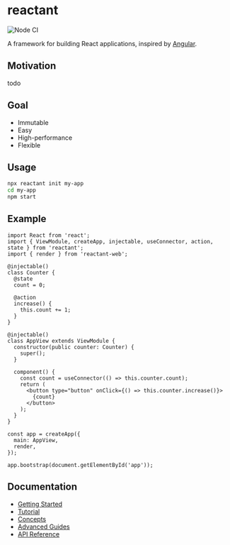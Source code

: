 # reactant

![Node CI](https://github.com/unadlib/reactant/workflows/Node%20CI/badge.svg)

A framework for building React applications, inspired by [Angular](https://angular.io/).

## Motivation

todo

## Goal

- Immutable
- Easy
- High-performance
- Flexible

## Usage

```sh
npx reactant init my-app
cd my-app
npm start
```

## Example

```tsx
import React from 'react';
import { ViewModule, createApp, injectable, useConnector, action, state } from 'reactant';
import { render } from 'reactant-web';

@injectable()
class Counter {
  @state
  count = 0;

  @action
  increase() {
    this.count += 1;
  }
}

@injectable()
class AppView extends ViewModule {
  constructor(public counter: Counter) {
    super();
  }

  component() {
    const count = useConnector(() => this.counter.count);
    return (
      <button type="button" onClick={() => this.counter.increase()}>
        {count}
      </button>
    );
  }
}

const app = createApp({
  main: AppView,
  render,
});

app.bootstrap(document.getElementById('app'));
```

## Documentation

* [Getting Started](docs/getting-started.md)
* [Tutorial](docs/tutorial.md)
* [Concepts](docs/concepts.md)
* [Advanced Guides](docs/advanced-guides.md)
* [API Reference](docs/api.md)

